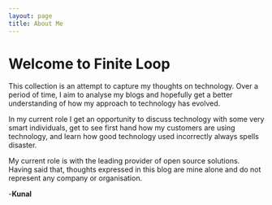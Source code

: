 ```yaml
---
layout: page
title: About Me
---
```


# Welcome to Finite Loop
This collection is an attempt to capture my thoughts on technology. Over a period of time, I aim to analyse my blogs and hopefully get a better understanding of how my approach to technology has evolved.

In my current role I get an opportunity to discuss technology with some very smart individuals, get to see first hand how my customers are using technology, and learn how good technology used incorrectly always spells disaster.

My current role is with the leading provider of open source solutions. Having said that, thoughts expressed in this blog are mine alone and do not represent any company or organisation.

-**Kunal**
